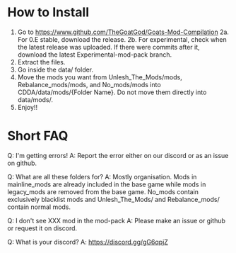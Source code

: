 # How to Install
1. Go to https://www.github.com/TheGoatGod/Goats-Mod-Compilation
2a. For 0.E stable, download the release.
2b. For experimental, check when the latest release was uploaded. If there were commits after it, download the latest Experimental-mod-pack branch.
3. Extract the files.
4. Go inside the data/ folder.
5. Move the mods you want from Unlesh_The_Mods/mods, Rebalance_mods/mods, and No_mods/mods into CDDA/data/mods/{Folder Name}. Do not move them directly into data/mods/.
6. Enjoy!!

# Short FAQ
Q: I'm getting errors!
A: Report the error either on our discord or as an issue on github. 

Q: What are all these folders for?
A: Mostly organisation. Mods in mainline_mods are already included in the base game while mods in legacy_mods are removed from the base game. 
   No_mods contain exclusively blacklist mods and Unlesh_The_Mods/ and Rebalance_mods/ contain normal mods.

Q: I don't see XXX mod in the mod-pack
A: Please make an issue or github or request it on discord. 

Q: What is your discord? 
A: https://discord.gg/gG6qpjZ   
